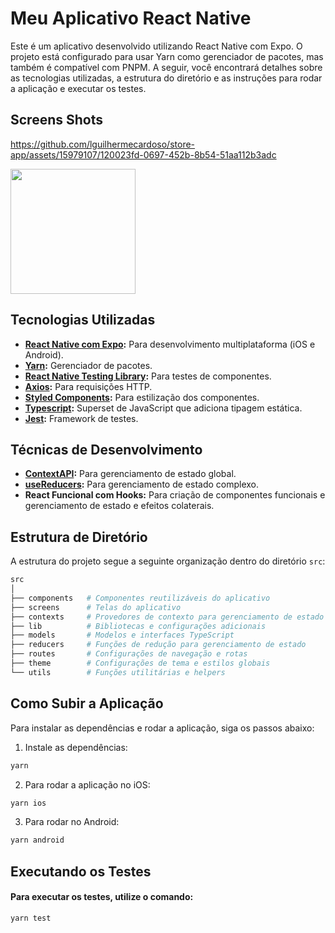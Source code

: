 # Meu Aplicativo React Native

Este é um aplicativo desenvolvido utilizando React Native com Expo. O projeto está configurado para usar Yarn como gerenciador de pacotes, mas também é compatível com PNPM. A seguir, você encontrará detalhes sobre as tecnologias utilizadas, a estrutura do diretório e as instruções para rodar a aplicação e executar os testes.

## Screens Shots


https://github.com/lguilhermecardoso/store-app/assets/15979107/120023fd-0697-452b-8b54-51aa112b3adc

<div>
<img src="https://github.com/lguilhermecardoso/store-app/assets/15979107/d8a83d52-f3e6-40f1-9221-1fc05ae6df19" width="200"/>
</div>



## Tecnologias Utilizadas

- **[React Native com Expo](https://www.npmjs.com/package/expo):** Para desenvolvimento multiplataforma (iOS e Android).
- **[Yarn](https://yarnpkg.com/):** Gerenciador de pacotes.
- **[React Native Testing Library](https://www.npmjs.com/package/@testing-library/react-native):** Para testes de componentes.
- **[Axios](https://www.npmjs.com/package/axios):** Para requisições HTTP.
- **[Styled Components](https://www.npmjs.com/package/styled-components):** Para estilização dos componentes.
- **[Typescript](https://www.npmjs.com/package/typescript):** Superset de JavaScript que adiciona tipagem estática.
- **[Jest](https://www.npmjs.com/package/jest):** Framework de testes.

## Técnicas de Desenvolvimento

- **[ContextAPI](https://reactjs.org/docs/context.html):** Para gerenciamento de estado global.
- **[useReducers](https://reactjs.org/docs/hooks-reference.html#usereducer):** Para gerenciamento de estado complexo.
- **React Funcional com Hooks:** Para criação de componentes funcionais e gerenciamento de estado e efeitos colaterais.

## Estrutura de Diretório

A estrutura do projeto segue a seguinte organização dentro do diretório `src`:

```perl
src
│
├── components   # Componentes reutilizáveis do aplicativo
├── screens      # Telas do aplicativo
├── contexts     # Provedores de contexto para gerenciamento de estado global
├── lib          # Bibliotecas e configurações adicionais
├── models       # Modelos e interfaces TypeScript
├── reducers     # Funções de redução para gerenciamento de estado
├── routes       # Configurações de navegação e rotas
├── theme        # Configurações de tema e estilos globais
└── utils        # Funções utilitárias e helpers
```

## Como Subir a Aplicação

Para instalar as dependências e rodar a aplicação, siga os passos abaixo:

1. Instale as dependências:

```bash
yarn
```

2. Para rodar a aplicação no iOS:

```bash
yarn ios
```

3. Para rodar no Android:

```bash
yarn android
```

## Executando os Testes

#### Para executar os testes, utilize o comando:

```bash
yarn test
```
